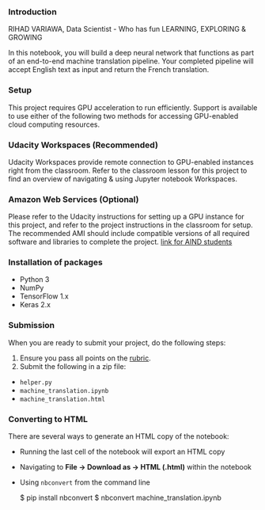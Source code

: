 ### Introduction
RIHAD VARIAWA, Data Scientist - Who has fun LEARNING, EXPLORING & GROWING

In this notebook, you will build a deep neural network that functions as part of an end-to-end machine translation pipeline. Your completed pipeline will accept English text as input and return the French translation.

### Setup

This project requires GPU acceleration to run efficiently. Support is available to use either of the following two methods for accessing GPU-enabled cloud computing resources.

### Udacity Workspaces (Recommended)

Udacity Workspaces provide remote connection to GPU-enabled instances right from the classroom. Refer to the classroom lesson for this project to find an overview of navigating & using Jupyter notebook Workspaces.

### Amazon Web Services (Optional)

Please refer to the Udacity instructions for setting up a GPU instance for this project, and refer to the project instructions in the classroom for setup. The recommended AMI should include compatible versions of all required software and libraries to complete the project. [link for AIND students](https://classroom.udacity.com/nanodegrees/nd889/parts/16cf5df5-73f0-4afa-93a9-de5974257236/modules/53b2a19e-4e29-4ae7-aaf2-33d195dbdeba/lessons/2df3b94c-4f09-476a-8397-e8841b147f84/project)

### Installation of packages

- Python 3
- NumPy
- TensorFlow 1.x
- Keras 2.x

### Submission

When you are ready to submit your project, do the following steps:
1. Ensure you pass all points on the [rubric](https://review.udacity.com/#!/rubrics/1004/view).
2. Submit the following in a zip file:
  - `helper.py`
  - `machine_translation.ipynb`
  - `machine_translation.html`

### Converting to HTML

There are several ways to generate an HTML copy of the notebook:

 - Running the last cell of the notebook will export an HTML copy

 - Navigating to **File -> Download as -> HTML (.html)** within the notebook

 - Using `nbconvert` from the command line

    $ pip install nbconvert
    $ nbconvert machine_translation.ipynb
